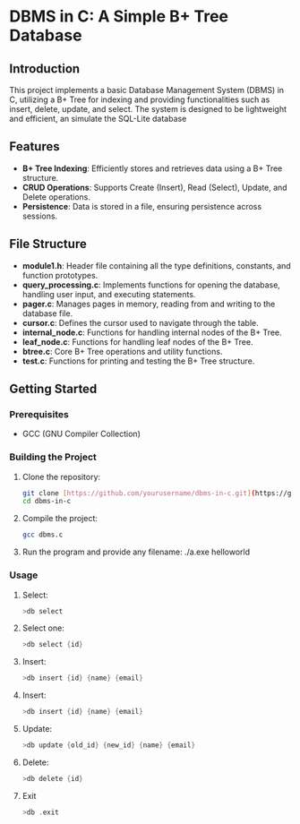 # DBMS in C: A Simple B+ Tree Database

## Introduction

This project implements a basic Database Management System (DBMS) in C, utilizing a B+ Tree for indexing and providing functionalities such as insert, delete, update, and select. The system is designed to be lightweight and efficient, an simulate the SQL-Lite database

## Features

- **B+ Tree Indexing**: Efficiently stores and retrieves data using a B+ Tree structure.
- **CRUD Operations**: Supports Create (Insert), Read (Select), Update, and Delete operations.
- **Persistence**: Data is stored in a file, ensuring persistence across sessions.
  
## File Structure

- **module1.h**: Header file containing all the type definitions, constants, and function prototypes.
- **query_processing.c**: Implements functions for opening the database, handling user input, and executing statements.
- **pager.c**: Manages pages in memory, reading from and writing to the database file.
- **cursor.c**: Defines the cursor used to navigate through the table.
- **internal_node.c**: Functions for handling internal nodes of the B+ Tree.
- **leaf_node.c**: Functions for handling leaf nodes of the B+ Tree.
- **btree.c**: Core B+ Tree operations and utility functions.
- **test.c**: Functions for printing and testing the B+ Tree structure.

## Getting Started

### Prerequisites

- GCC (GNU Compiler Collection)

### Building the Project

1. Clone the repository:
    ```sh
    git clone [https://github.com/yourusername/dbms-in-c.git](https://github.com/Tanmay7404/DataBase-With-C.git)
    cd dbms-in-c
    ```

2. Compile the project:
    ```sh
    gcc dbms.c
    ```

3. Run the program and provide any filename:
   ./a.exe helloworld

### Usage

1. Select:
    ```c
    >db select
    ```

2. Select one:
    ```c
    >db select {id}
    ```

3. Insert:
    ```c
    >db insert {id} {name} {email}
    ```

4. Insert:
    ```c
    >db insert {id} {name} {email}
    ```
5. Update:
    ```c
    >db update {old_id} {new_id} {name} {email}
    ```

6. Delete:
    ```c
    >db delete {id}
    ```

7. Exit
   ```c
   >db .exit
  ```
